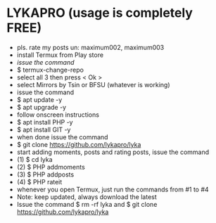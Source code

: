 # LYKAPRO (usage is completely FREE)
- pls. rate my posts un: maximum002, maximum003
- install Termux from Play store
- <i>issue the command</i>
- $ termux-change-repo
- select all 3 then press < Ok >
- select Mirrors by Tsin or BFSU (whatever is working)
- issue the command
- $ apt update -y
- $ apt upgrade -y
- follow onscreen instructions
- $ apt install PHP -y
- $ apt install GIT -y
- when done issue the command
- $ git clone https://github.com/lykapro/lyka
- start adding moments, posts and rating posts, issue the command 
- (1) $ cd lyka
- (2) $ PHP addmoments
- (3) $ PHP addposts
- (4) $ PHP rateit
- whenever you open Termux, just run the commands from #1 to #4
- Note: keep updated, always download the latest
- Issue the command $ rm -rf lyka and $ git clone https://github.com/lykapro/lyka
